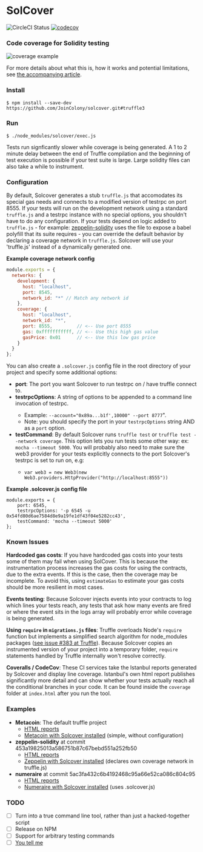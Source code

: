 # SolCover

![CircleCI Status](https://circleci.com/gh/JoinColony/solcover.svg?style=shield&circle-token=53d5360d290ef593c7bdce505b86ae8b9414e684)
[![codecov](https://codecov.io/gh/JoinColony/solcover/branch/master/graph/badge.svg)](https://codecov.io/gh/JoinColony/solcover)

### Code coverage for Solidity testing
![coverage example](https://cdn-images-1.medium.com/max/800/1*uum8t-31bUaa6dTRVVhj6w.png)

For more details about what this is, how it works and potential limitations, see 
[the accompanying article](https://blog.colony.io/code-coverage-for-solidity-eecfa88668c2).

### Install
```
$ npm install --save-dev https://github.com/JoinColony/solcover.git#truffle3
```

### Run 
```
$ ./node_modules/solcover/exec.js
```

Tests run signficantly slower while coverage is being generated. A 1 to 2 minute delay 
between the end of Truffle compilation and the beginning of test execution is possible if your
test suite is large. Large solidity files can also take a while to instrument.

### Configuration

By default, Solcover generates a stub `truffle.js` that accomodates its special gas needs and 
connects to a modified version of testrpc on port 8555. If your tests will run on the development network
using a standard `truffle.js` and a testrpc instance with no special options, you shouldn't have to 
do any configuration. If your tests depend on logic added to `truffle.js` - for example: 
[zeppelin-solidity](https://github.com/OpenZeppelin/zeppelin-solidity/blob/master/truffle.js) 
uses the file to expose a babel polyfill that its suite requires - you can override the 
default behavior by declaring a coverage network in `truffle.js`. Solcover will use your 'truffle.js'
instead of a dynamically generated one. 

**Example coverage network config**
```javascript
module.exports = {
  networks: {
    development: {
      host: "localhost",
      port: 8545,
      network_id: "*" // Match any network id
    },
    coverage: {
      host: "localhost",
      network_id: "*", 
      port: 8555,         // <-- Use port 8555  
      gas: 0xfffffffffff, // <-- Use this high gas value
      gasPrice: 0x01      // <-- Use this low gas price
    }
  }
};
```

You can also create a `.solcover.js` config file in the root directory of your project and specify 
some additional options:
+ **port**: <Number> The port you want Solcover to run testrpc on / have truffle connect to.
+ **testrpcOptions**: <String> A string of options to be appended to a command line invocation 
of testrpc. 
  + Example: `--account="0x89a...b1f',10000" --port 8777`". 
  + Note: you should specify the port in your `testrpcOptions` string AND as a `port` option.
+ **testCommand**: <String> By default Solcover runs `truffle test` or `truffle test --network coverage`. 
This option lets you run tests some other way: ex: `mocha --timeout 5000`. You 
will probably also need to make sure the web3 provider for your tests explicitly connects to the port Solcover's 
testrpc is set to run on, e.g: 
  + `var web3 = new Web3(new Web3.providers.HttpProvider("http://localhost:8555"))`  

**Example .solcover.js config file**
```
module.exports = {
    port: 6545,
    testrpcOptions: '-p 6545 -u 0x54fd80d6ae7584d8e9a19fe1df43f04e5282cc43',
    testCommand: 'mocha --timeout 5000'
};
```

### Known Issues

**Hardcoded gas costs**: If you have hardcoded gas costs into your tests some of them may fail when using SolCover. 
This is because the instrumentation process increases the gas costs for using the contracts, due to 
the extra events. If this is the case, then the coverage may be incomplete. To avoid this, using 
`estimateGas` to estimate your gas costs should be more resilient in most cases.

**Events testing**: Because Solcover injects events into your contracts to log which lines your tests reach,
any tests that ask how many events are fired or where the event sits in the logs array
will probably error while coverage is being generated.

**Using `require` in `migrations.js` files**: Truffle overloads Node's `require` function but
implements a simplified search algorithm for node_modules packages 
([see issue #383 at Truffle](https://github.com/trufflesuite/truffle/issues/383)). 
Because Solcover copies an instrumented version of your project into a temporary folder, `require` 
statements handled by Truffle internally won't resolve correctly.  

**Coveralls / CodeCov**: These CI services take the Istanbul reports generated by Solcover and display 
line coverage. Istanbul's own html report publishes significantly more detail and can show whether 
your tests actually reach all the conditional branches in your code. It can be found inside the 
`coverage` folder at `index.html` after you run the tool. 

### Examples

+ **Metacoin**: The default truffle project
  + [HTML reports](https://sc-forks.github.io/metacoin/)
  + [Metacoin with Solcover installed](https://github.com/sc-forks/metacoin) (simple, without configuration)
+ **zeppelin-solidity** at commit 453a19825013a586751b87c67bebd551a252fb50
  + [HTML reports]( https://sc-forks.github.io/zeppelin-solidity/)
  + [Zeppelin with Solcover installed](https://github.com/sc-forks/zeppelin-solidity) (declares own coverage network in truffle.js)
+ **numeraire** at commit 5ac3fa432c6b4192468c95a66e52ca086c804c95
  + [HTML reports](https://sc-forks.github.io/contract/)
  + [Numeraire with Solcover installed](https://github.com/sc-forks/contract) (uses .solcover.js)

### TODO

- [ ] Turn into a true command line tool, rather than just a hacked-together script
- [ ] Release on NPM 
- [ ] Support for arbitrary testing commands
- [ ] [You tell me](http://github.com/JoinColony/solcover/issues)
